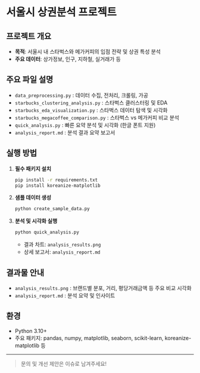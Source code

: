 # 서울시 상권분석 프로젝트

## 프로젝트 개요
- **목적**: 서울시 내 스타벅스와 메가커피의 입점 전략 및 상권 특성 분석
- **주요 데이터**: 상가정보, 인구, 지하철, 실거래가 등

## 주요 파일 설명
- `data_preprocessing.py` : 데이터 수집, 전처리, 크롤링, 가공
- `starbucks_clustering_analysis.py` : 스타벅스 클러스터링 및 EDA
- `starbucks_eda_visualization.py` : 스타벅스 데이터 탐색 및 시각화
- `starbucks_megacoffee_comparison.py` : 스타벅스 vs 메가커피 비교 분석
- `quick_analysis.py` : 빠른 요약 분석 및 시각화 (한글 폰트 지원)
- `analysis_report.md` : 분석 결과 요약 보고서

## 실행 방법
1. **필수 패키지 설치**
   ```bash
   pip install -r requirements.txt
   pip install koreanize-matplotlib
   ```
2. **샘플 데이터 생성**
   ```bash
   python create_sample_data.py
   ```
3. **분석 및 시각화 실행**
   ```bash
   python quick_analysis.py
   ```
   - 결과 차트: `analysis_results.png`
   - 상세 보고서: `analysis_report.md`

## 결과물 안내
- `analysis_results.png` : 브랜드별 분포, 거리, 평당거래금액 등 주요 비교 시각화
- `analysis_report.md` : 분석 요약 및 인사이트

## 환경
- Python 3.10+
- 주요 패키지: pandas, numpy, matplotlib, seaborn, scikit-learn, koreanize-matplotlib 등

---

> 문의 및 개선 제안은 이슈로 남겨주세요! 